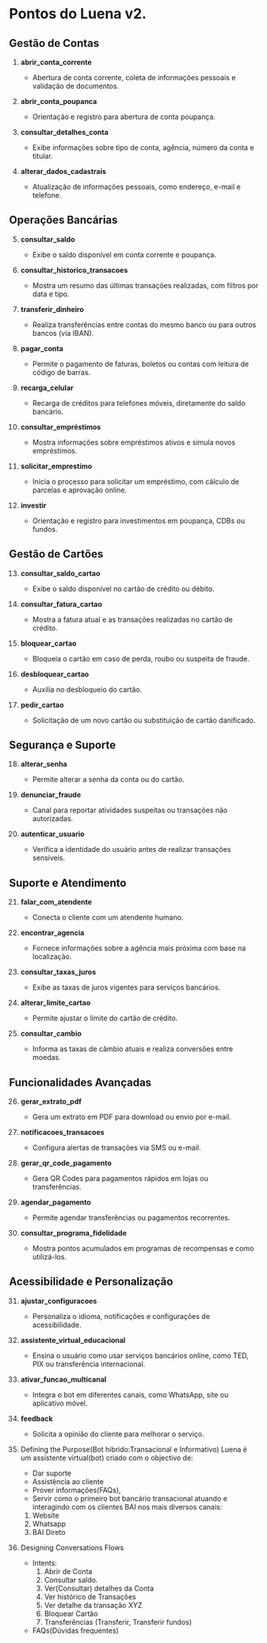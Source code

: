 # Pontos do Luena v2.


## **Gestão de Contas**
1. **abrir_conta_corrente**
   - Abertura de conta corrente, coleta de informações pessoais e validação de documentos.

2. **abrir_conta_poupanca**
   - Orientação e registro para abertura de conta poupança.

3. **consultar_detalhes_conta**
   - Exibe informações sobre tipo de conta, agência, número da conta e titular.

4. **alterar_dados_cadastrais**
   - Atualização de informações pessoais, como endereço, e-mail e telefone.


## **Operações Bancárias**
5. **consultar_saldo**
   - Exibe o saldo disponível em conta corrente e poupança.

6. **consultar_historico_transacoes**
   - Mostra um resumo das últimas transações realizadas, com filtros por data e tipo.

7. **transferir_dinheiro**
   - Realiza transferências entre contas do mesmo banco ou para outros bancos (via IBAN).

8. **pagar_conta**
   - Permite o pagamento de faturas, boletos ou contas com leitura de código de barras.

9. **recarga_celular**
   - Recarga de créditos para telefones móveis, diretamente do saldo bancário.

10. **consultar_empréstimos**
    - Mostra informações sobre empréstimos ativos e simula novos empréstimos.

11. **solicitar_emprestimo**
    - Inicia o processo para solicitar um empréstimo, com cálculo de parcelas e aprovação online.

12. **investir**
    - Orientação e registro para investimentos em poupança, CDBs ou fundos.



## **Gestão de Cartões**
13. **consultar_saldo_cartao**
    - Exibe o saldo disponível no cartão de crédito ou débito.

14. **consultar_fatura_cartao**
    - Mostra a fatura atual e as transações realizadas no cartão de crédito.

15. **bloquear_cartao**
    - Bloqueia o cartão em caso de perda, roubo ou suspeita de fraude.

16. **desbloquear_cartao**
    - Auxilia no desbloqueio do cartão.

17. **pedir_cartao**
    - Solicitação de um novo cartão ou substituição de cartão danificado.



## **Segurança e Suporte**
18. **alterar_senha**
    - Permite alterar a senha da conta ou do cartão.

19. **denunciar_fraude**
    - Canal para reportar atividades suspeitas ou transações não autorizadas.

20. **autenticar_usuario**
    - Verifica a identidade do usuário antes de realizar transações sensíveis.



## **Suporte e Atendimento**
21. **falar_com_atendente**
    - Conecta o cliente com um atendente humano.

22. **encontrar_agencia**
    - Fornece informações sobre a agência mais próxima com base na localização.

23. **consultar_taxas_juros**
    - Exibe as taxas de juros vigentes para serviços bancários.

24. **alterar_limite_cartao**
    - Permite ajustar o limite do cartão de crédito.

25. **consultar_cambio**
    - Informa as taxas de câmbio atuais e realiza conversões entre moedas.



## **Funcionalidades Avançadas**
26. **gerar_extrato_pdf**
    - Gera um extrato em PDF para download ou envio por e-mail.

27. **notificacoes_transacoes**
    - Configura alertas de transações via SMS ou e-mail.

28. **gerar_qr_code_pagamento**
    - Gera QR Codes para pagamentos rápidos em lojas ou transferências.

29. **agendar_pagamento**
    - Permite agendar transferências ou pagamentos recorrentes.

30. **consultar_programa_fidelidade**
    - Mostra pontos acumulados em programas de recompensas e como utilizá-los.


## **Acessibilidade e Personalização**
31. **ajustar_configuracoes**
    - Personaliza o idioma, notificações e configurações de acessibilidade.

32. **assistente_virtual_educacional**
    - Ensina o usuário como usar serviços bancários online, como TED, PIX ou transferência internacional.

33. **ativar_funcao_multicanal**
    - Integra o bot em diferentes canais, como WhatsApp, site ou aplicativo móvel.

34. **feedback**
    - Solicita a opinião do cliente para melhorar o serviço.


1. Defining the Purpose(Bot hibrido:Transacional e Informativo)
Luena é um assistente virtual(bot) criado com o objectivo de:
	- Dar suporte
	- Assistência ao cliente
	- Prover informações(FAQs),
	- Servir como o primeiro bot bancário transacional
atuando e interagindo com os clientes BAI nos mais diversos canais:
	1. Website
	2. Whatsapp
	3. BAI Direto


2. Designing Conversations Flows
	- Intents:
		1. Abrir de Conta
		2. Consultar saldo.
		3. Ver(Consultar) detalhes da Conta
		4. Ver histórico de Transações
		5. Ver detalhe da transação XYZ
		5. Bloquear Cartão
		6. Transferências (Transferir, Transferir fundos)
	- FAQs(Dúvidas frequentes)

